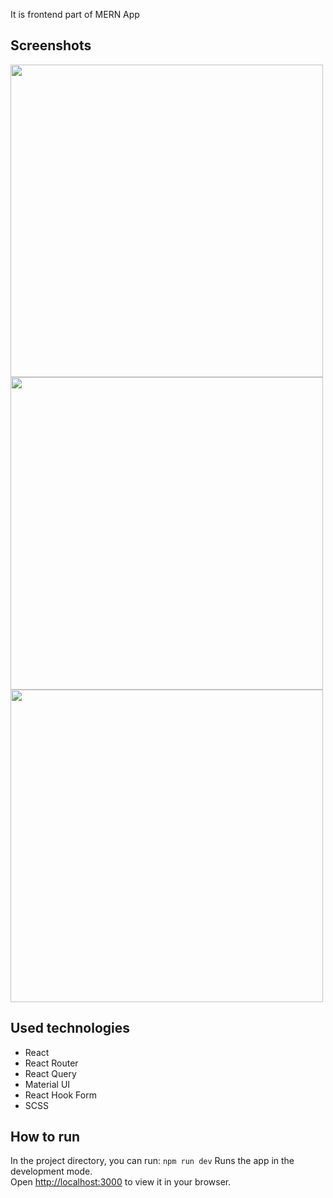 It is frontend part of MERN App

## Screenshots

<img src="https://github.com/SmokeGuap/Frontend-for-MERN/assets/87711568/bdd54c74-6608-47a1-9b74-4f08e1b20e70" width="500">
<img src="https://github.com/SmokeGuap/Frontend-for-MERN/assets/87711568/77927cd3-138f-4409-9e60-515d2bc5755c" width="500">
<img src="https://github.com/SmokeGuap/Frontend-for-MERN/assets/87711568/092ccbe2-0678-4d58-8640-84e7e2955ef5" width="500">


## Used technologies

- React
- React Router
- React Query
- Material UI
- React Hook Form
- SCSS

## How to run

In the project directory, you can run: `npm run dev`
Runs the app in the development mode.\
Open [http://localhost:3000](http://localhost:3000) to view it in your browser.
